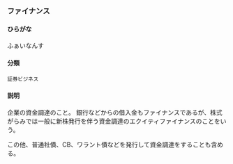 <div style="display:none;">

## [あ行](securities-terms?id=あ行)
## [か行](securities-terms?id=か行)
## [さ行](securities-terms?id=さ行)
## [た行](securities-terms?id=た行)
## [な行](securities-terms?id=な行)
## [は行](securities-terms?id=は行)

</div>

### ファイナンス

#### ひらがな

ふぁいなんす

#### 分類

`証券ビジネス`

#### 説明

企業の資金調達のこと。銀行などからの借入金もファイナンスであるが、株式がらみでは一般に新株発行を伴う資金調達のエクイティファイナンスのことをいう。
この他、普通社債、CB、ワラント債などを発行して資金調達をすることも含める。

<div style="display:none;">

## [ま行](securities-terms?id=ま行)
## [や行](securities-terms?id=や行)
## [ら行](securities-terms?id=ら行)
## [わ行](securities-terms?id=わ行)
## [英数字・記号](securities-terms?id=英数字・記号)

</div>

